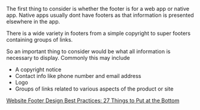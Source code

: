 The first thing to consider is whether the footer is for a web app or native app. Native apps usually dont have footers as that information is presented elsewhere in the app.

There is a wide variety in footers from a simple copyright to super footers containing groups of links.

So an important thing to consider would be what all information is necessary to display. Commonly this may include
- A copyright notice
- Contact info like phone number and email address
- Logo
- Groups of links related to various aspects of the product or site


[Website Footer Design Best Practices: 27 Things to Put at the Bottom](https://www.orbitmedia.com/blog/website-footer-design-best-practices/)
